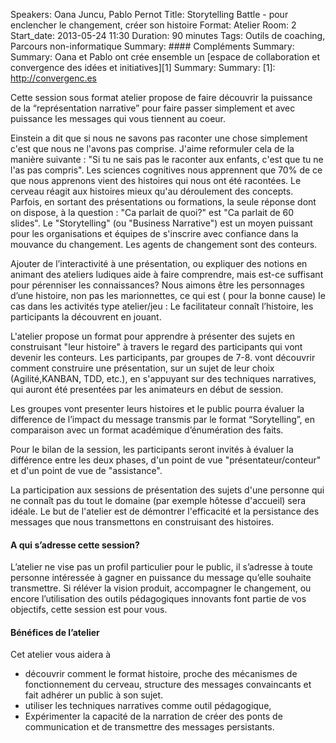 Speakers: Oana Juncu, Pablo Pernot
Title: Storytelling Battle - pour enclencher le changement, créer son histoire
Format: Atelier
Room: 2
Start_date: 2013-05-24 11:30
Duration: 90 minutes
Tags: Outils de coaching, Parcours non-informatique
Summary: #### Compléments
Summary: 
Summary: Oana et Pablo ont crée ensemble un [espace de collaboration et convergence des idées et initiatives][1] 
Summary: 
Summary: [1]: http://convergenc.es

Cette session sous format atelier propose de faire découvrir la puissance de la “représentation narrative” pour faire passer simplement et avec puissance les messages qui vous tiennent au coeur.

Einstein a dit que si nous ne savons pas raconter une chose simplement c'est que nous ne l'avons pas comprise.
J'aime reformuler cela de la manière suivante : "Si tu ne sais pas le raconter aux enfants, c'est que tu ne l'as pas compris".
Les sciences cognitives nous apprennent que 70% de ce que nous apprenons vient des histoires qui nous ont été racontées.
Le cerveau réagit aux histoires mieux qu'au déroulement des concepts.
Parfois, en sortant des présentations ou formations, la seule réponse dont on dispose, à la question : "Ca parlait de quoi?" est "Ca parlait de 60 slides".
Le "Storytelling" (ou "Business Narrative") est un moyen puissant pour les organisations et équipes de s'inscrire avec confiance dans la mouvance du changement.
Les agents de changement sont des conteurs.

Ajouter de l’interactivité à une présentation, ou expliquer des notions en animant des ateliers ludiques aide à faire comprendre, mais est-ce suffisant pour pérenniser les connaissances?
Nous aimons être les personnages d’une histoire, non pas les marionnettes, ce qui est ( pour la bonne cause) le cas dans les activités type atelier/jeu : Le facilitateur connaît l’histoire, les participants la découvrent en jouant.

L'atelier propose un format pour apprendre à présenter des sujets en construisant "leur histoire" à travers le regard des participants qui vont devenir les conteurs.
Les participants, par groupes de 7-8. vont découvrir comment construire une présentation, sur un sujet de leur choix (Agilité,KANBAN, TDD, etc.),  en s'appuyant sur des techniques narratives, qui auront été presentées par les animateurs en début de session.

Les groupes vont presenter leurs histoires et le public pourra évaluer la difference de l’impact du message transmis par le format “Sorytelling”, en comparaison avec un format académique d’énumération des faits.

Pour le bilan de la session, les participants seront invités à évaluer la différence entre les deux phases, d'un  point de vue "présentateur/conteur" et d'un point de vue de "assistance".

La participation aux sessions de présentation des sujets d'une personne qui ne connaît pas du tout le domaine (par exemple hôtesse d'accueil) sera idéale.
Le but de l'atelier est de démontrer l'efficacité et la persistance des messages que nous transmettons en construisant des histoires.

#### A qui s’adresse cette session?

L’atelier ne vise pas un profil particulier pour le public, il s’adresse à toute personne intéressée à gagner en puissance du message qu’elle souhaite transmettre.
Si réléver la vision produit, accompagner le changement, ou encore l’utilisation des outils pédagogiques innovants font partie de vos objectifs, cette session est pour vous.

#### Bénéfices de l’atelier

Cet atelier vous aidera à 

- découvrir comment le format histoire, proche des mécanismes de fonctionnement du cerveau, structure des messages convaincants et fait adhérer un public à son sujet.
- utiliser les techniques narratives comme outil pédagogique,
- Expérimenter la capacité de la narration de créer des ponts de communication et de transmettre des messages persistants.

